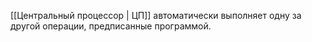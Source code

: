  [[Центральный процессор | ЦП]] автоматически выполняет одну за другой операции, предписанные программой.